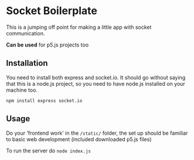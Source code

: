 # Socket Boilerplate

This is a jumping off point for making a little app with socket communication.

**Can be used** for p5.js projects too

## Installation

You need to install both express and socket.io. It should go without saying that this is a node.js project, so you need to have node.js installed on your machine too.

```
npm install express socket.io
```

## Usage

Do your 'frontend work' in the `/static/` folder, the set up should be familiar to basic web development (included downloaded p5.js files)

To run the server do `node index.js`